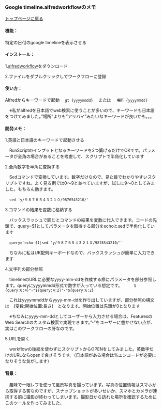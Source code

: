 ### Google timeline.alfredworkflowのメモ

[トップページに戻る](https://kitanotamotsu.github.io/)



#### 機能：

  特定の日付のgoogle timelineを表示させる

  

#### インストール：

  1.[alfredworkflow](https://github.com/KitanoTamotsu/googletimeline/files/6721071/Google.Timeline.alfredworkflow.zip)をダウンロード

  2.ファイルをダブルクリックしてワークフローに登録



#### 使い方：

  Alfredからキーワードで起動
　`gt {yyyymmdd}`
　または
　`場所 {yyyymmdd}`

　※私がalfredを日本語でweb検索に使うことが多いので、キーワードも日本語をつけてみました。”場所”よりも”アリバイ”みたいなキーワードが良いかも。。。



#### 開発メモ：

1.英語と日本語のキーワードで起動させる

　RunScriptのインプットとなるキーワードを2つ繋げるだけでOKです。パラメータが全角の場合があることを考慮して、スクリプトで半角化しています
  

2.全角数字を半角に変換する

　Sedコマンドで変換しています。数字だけなので、見た目でわかりやすいスクリプトですね。よく見る例では0〜9と並べていますが、試しに9〜0としてみました。もちろん動きます。

　`sed 'y/９８７６５４３２１０/9876543210/'`


3.コマンドの結果を変数に格納する

　バックスラッシュで囲むとコマンドの結果を変数に代入できます。コードの先頭で、query=$1としてパラメータを取得する部分をechoとsedで半角化しています

　```query=`echo $1|sed 'y/９８７６５４３２１０/9876543210/'` ```

　ちなみに私はUK配列キーボードなので、バックスラッシュが簡単に入力できます


4.文字列の部分参照

　timelineのURLに必要なyyyy-mm-ddを作成する際にパラメータを部分参照します。queryにyyyymmdd形式で数字が入っている想定です。
　
　`＄{query:0:4}"-"${query:4:2}"-"${query:6:2}`

　これはyyyymmddからyyyy-mm-ddを作り出していますが、部分参照の構文は　{変数:開始位置:長さ}　となります。開始位置は先頭が0となります

　※ちなみにyyyy-mm-ddとしてユーザーから入力させる場合は、FeaturesのWeb Searchのカスタム検索で実現できます。”-”をユーザーに書かせない点が、実はこのワークフローの肝なのです。


5.URLを開く

　workflowの後続を使わずにスクリプトからOPENをしてみました。英数字だけのURLならopenで良さそうです。（日本語がある場合は%エンコードが必要になりそうな気がします）


#### 背景：

　趣味で一眼レフを使って風景写真を撮っています。写真の位置情報はスマホから取得する筈なのですが、スナップショットが多いせいか、スマホとカメラが連携する前に撮影が終わってしまいます。撮影日から訪れた場所を確認するためにこのツールを作ってみました。

